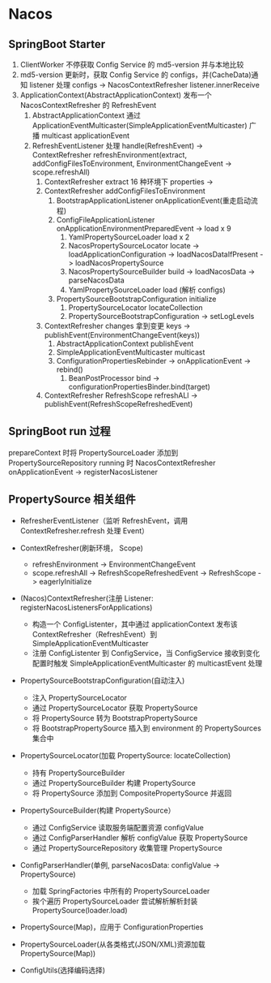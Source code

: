 # Nacos

## SpringBoot Starter

1. ClientWorker 不停获取 Config Service 的 md5-version 并与本地比较
2. md5-version 更新时，获取 Config Service 的 configs，并(CacheData)通知 listener 处理 configs -> NacosContextRefresher listener.innerReceive
3. ApplicationContext(AbstractApplicationContext) 发布一个 NacosContextRefresher 的 RefreshEvent
   1. AbstractApplicationContext 通过 ApplicationEventMulticaster(SimpleApplicationEventMulticaster) 广播 multicast applicationEvent
   2. RefreshEventListener 处理 handle(RefreshEvent) -> ContextRefresher refreshEnvironment(extract, addConfigFilesToEnvironment, EnvironmentChangeEvent -> scope.refreshAll)
      1. ContextRefresher extract 16 种环境下 properties ->
      2. ContextRefresher addConfigFilesToEnvironment
         1. BootstrapApplicationListener onApplicationEvent(重走启动流程)
         2. ConfigFileApplicationListener onApplicationEnvironmentPreparedEvent -> load x 9
            1. YamlPropertySourceLoader load x 2
            2. NacosPropertySourceLocator locate -> loadApplicationConfiguration -> loadNacosDataIfPresent -> loadNacosPropertySource
            3. NacosPropertySourceBuilder build -> loadNacosData -> parseNacosData
            4. YamlPropertySourceLoader load (解析 configs)
         3. PropertySourceBootstrapConfiguration initialize
            1. PropertySourceLocator locateCollection
            2. PropertySourceBootstrapConfiguration -> setLogLevels
      3. ContextRefresher changes 拿到变更 keys -> publishEvent(EnvironmentChangeEvent(keys))
         1. AbstractApplicationContext publishEvent
         2. SimpleApplicationEventMulticaster multicast
         3. ConfigurationPropertiesRebinder -> onApplicationEvent -> rebind()
            1. BeanPostProcessor bind -> configurationPropertiesBinder.bind(target)
      4. ContextRefresher RefreshScope refreshALl -> publishEvent(RefreshScopeRefreshedEvent)

## SpringBoot run 过程

prepareContext 时将 PropertySourceLoader 添加到 PropertySourceRepository
running 时 NacosContextRefresher onApplicationEvent -> registerNacosListener

## PropertySource 相关组件

- RefresherEventListener（监听 RefreshEvent，调用 ContextRefresher.refresh 处理 Event）
- ContextRefresher(刷新环境， Scope)
    - refreshEnvironment -> EnvironmentChangeEvent
    - scope.refreshAll -> RefreshScopeRefreshedEvent -> RefreshScope -> eagerlyInitialize
- (Nacos)ContextRefresher(注册 Listener: registerNacosListenersForApplications)
  - 构造一个 ConfigListenter，其中通过 applicationContext 发布该 ContextRefresher（RefreshEvent）到 SimpleApplicationEventMulticaster
  - 注册 ConfigListenter 到 ConfigService，当 ConfigService 接收到变化配置时触发 SimpleApplicationEventMulticaster 的 multicastEvent 处理

- PropertySourceBootstrapConfiguration(自动注入)
  - 注入 PropertySourceLocator
  - 通过 PropertySourceLocator 获取 PropertySource
  - 将 PropertySource 转为 BootstrapPropertySource
  - 将 BootstrapPropertySource 插入到 environment 的 PropertySources 集合中
- PropertySourceLocator(加载 PropertySource: locateCollection)
  - 持有 PropertySourceBuilder
  - 通过 PropertySourceBuilder 构建 PropertySource
  - 将 PropertySource 添加到 CompositePropertySource 并返回
- PropertySourceBuilder(构建 PropertySource）
  - 通过 ConfigService 读取服务端配置资源 configValue
  - 通过 ConfigParserHandler 解析 configValue 获取 PropertySource
  - 通过 PropertySourceRepository 收集管理 PropertySource
- ConfigParserHandler(单例, parseNacosData: configValue -> PropertySource)
  - 加载 SpringFactories 中所有的 PropertySourceLoader
  - 挨个遍历 PropertySourceLoader 尝试解析解析封装 PropertySource(loader.load)

- PropertySource(Map)，应用于 ConfigurationProperties
- PropertySourceLoader(从各类格式(JSON/XML)资源加载 PropertySource(Map))
- ConfigUtils(选择编码选择)
